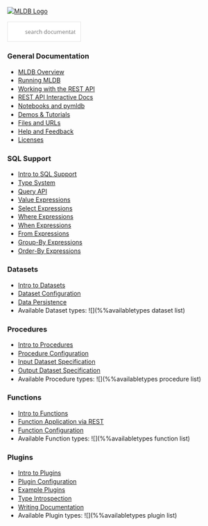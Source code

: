
<script>
document.getElementsByTagName("body")[0].style.margin="20px"
</script>
<style>
p, li {
    line-height: 1.4;
}
ul {
    padding-left: 25px;
}
</style>
<base target="rh">

<a href="/" target="_top"><img src="/resources/images/mldb_ipython_logo.png" alt="MLDB Logo" /></a>

<form action="/doc/search.html">
<input style="
     font: 13px/1.6 'open sans', sans-serif;
    color: #333;
    padding: 12px 12px 12px 40px;
    width: 170px;
    border: 1px solid #e2e2e2;
    border-radius: 0;
    -moz-appearance: none;
    -webkit-appearance: none;
     box-shadow: none; 
    outline: 0;
    margin: 0;
    background: #fff url('/resources/js/tipuesearch/img/search.png') no-repeat 15px 15px;
" placeholder="search documentation" name="q" autocomplete="off" required>
</form>

### General Documentation

* [MLDB Overview](Overview.md)
* [Running MLDB](Running.md)
* [Working with the REST API](WorkingWithRest.md)
* [REST API Interactive Docs](/doc/rest.html)
* [Notebooks and pymldb](Notebooks.md)
* [Demos & Tutorials](Demos.md)
* [Files and URLs](Url.md)
* [Help and Feedback](help.md)
* [Licenses](licenses.md)

### SQL Support

* [Intro to SQL Support](sql/Sql.md)
* [Type System](sql/TypeSystem.md)
* [Query API](sql/QueryAPI.md)
* [Value Expressions](sql/ValueExpression.md)
* [Select Expressions](sql/SelectExpression.md)
* [Where Expressions](sql/WhereExpression.md)
* [When Expressions](sql/WhenExpression.md)
* [From Expressions](sql/FromExpression.md)
* [Group-By Expressions](sql/GroupByExpression.md)
* [Order-By Expressions](sql/OrderByExpression.md)

### Datasets

* [Intro to Datasets](datasets/Datasets.md)
* [Dataset Configuration](datasets/DatasetConfig.md)
* [Data Persistence](datasets/Persistence.md)
* Available Dataset types: ![](%%availabletypes dataset list)

### Procedures

* [Intro to Procedures](procedures/Procedures.md)
* [Procedure Configuration](procedures/ProcedureConfig.md)
* [Input Dataset Specification](procedures/InputDatasetSpec.md)
* [Output Dataset Specification](procedures/OutputDatasetSpec.md)
* Available Procedure types: ![](%%availabletypes procedure list)

### Functions

* [Intro to Functions](functions/Functions.md)
* [Function Application via REST](functions/Application.md)
* [Function Configuration](functions/FunctionConfig.md)
* Available Function types: ![](%%availabletypes function list)

### Plugins

* [Intro to Plugins](plugins/Plugins.md)
* [Plugin Configuration](plugins/PluginConfig.md)
* [Example Plugins](plugins/ExamplePlugins.md)
* [Type Introspection](rest/Types.md)
* [Writing Documentation](DocumentationServing.md)
* Available Plugin types: ![](%%availabletypes plugin list)

